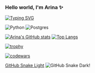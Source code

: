 ### Hello world, I'm Arina ✨

[![Typing SVG](https://readme-typing-svg.herokuapp.com?color=%2336BCF7&lines=computational+linguistics+student)](https://git.io/typing-svg)

![Python](https://img.shields.io/badge/python-3670A0?style=for-the-badge&logo=python&logoColor=ffdd54)
![Postgres](https://img.shields.io/badge/postgres-%23316192.svg?style=for-the-badge&logo=postgresql&logoColor=white)

[![Arina's GitHub stats](https://github-readme-stats.vercel.app/api?username=Sol-Arina&show_icons=true&theme=tokyonight)](https://github.com/Sol-Arina/github-readme-stats)
[![Top Langs](https://github-readme-stats.vercel.app/api/top-langs/?username=Sol-Arina&layout=compact&theme=tokyonight)](https://github.com/Sol-Arina/github-readme-stats)

[![trophy](https://github-profile-trophy.vercel.app/?username=Sol-Arina&theme=tokyonight&title=-Issues&margin-w=15)](https://github.com/Sol-Arina/github-profile-trophy)

[![codewars](https://www.codewars.com/users/Ashling_Burns%20/badges/large)](https://www.codewars.com/users/Ashling_Burns%20)

[GitHub Snake Light](https://github.com/Sol-Arina/github-snake/blob/output/github-contribution-grid-snake.svg#gh-light-mode-only)
![GitHub Snake Dark](https://github.com/Sol-Arina/github-snake/blob/output/github-contribution-grid-snake-dark.svg#gh-dark-mode-only)!
<!--
**Sol-Arina/Sol-Arina** is a ✨ _special_ 👋 repository because its `README.md` (this file) appears on your GitHub profile.

Here are some ideas to get you started:

- 🔭 I’m currently working on ...
- 🌱 I’m currently learning ...
- 👯 I’m looking to collaborate on ...
- 🤔 I’m looking for help with ...
- 💬 Ask me about ...
- 📫 How to reach me: ...
- 😄 Pronouns: ...
- ⚡ Fun fact: ...
-->
